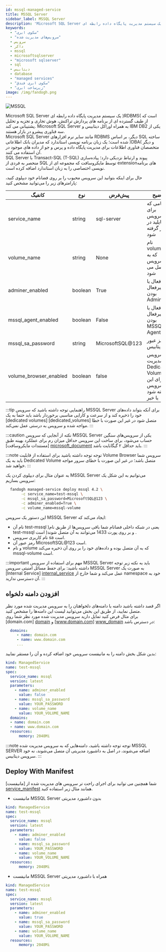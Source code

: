 ```yaml
---
id: mssql-managed-service
title: MSSQL Server
sidebar_label: MSSQL Server
description: 'Microsoft SQL Server یک سیستم مدیریت پایگاه داده رابطه ای (RDBMS) است که از طیف گسترده ای از برنامه های پردازش تراکنش، هوش تجاری و تجزیه و تحلیل پشتیبانی می کند. Microsoft SQL Server به همراه اوراکل دیتابیس و IBM DB2 یکی از سه فناوری پیشرو در بازار هستند.'
keywords:
  - "سکوی ابری"
  - "سرویس‌های مدیریت شده"
  - سرویس
  - داکر
  - mssql
  - microsoftsqlserver
  - "microsoft sqlserver"
  - sql
  - دیتابیس
  - database
  - "managed services"
  - "سکوی ابری فندق"
  - "زیرساخت ابری"
image: /img/fandogh.png
---
```


![MSSQL](/img/docs/mssql-managed-service.svg "MSSQL")

Microsoft SQL Server یک سیستم مدیریت پایگاه داده رابطه ای )RDBMS( است که از طیف گسترده ای از برنامه های پردازش تراکنش، هوش تجاری و تجزیه و تحلیل پشتیبانی می کند. Microsoft SQL Server به همراه اوراکل دیتابیس و IBM DB2 یکی از سه فناوری پیشرو در بازار هستند.<br/>
Microsoft SQL Server مانند سایر نرم افزارهای RDBMS دیگر، بر اساس SQL ساخته شده است؛ یک زبان برنامه نویسی استاندارد که مدیران بانک اطلاعاتی )DBA( و دیگر متخصصان فناوری اطلاعات برای مدیریت پایگاه داده و پرس و جو از داده های موجود در آن استفاده می کنند.<br/>
SQL Server با Transact-SQL (T-SQL) پیوند و ارتباط نزدیکی دارد؛ پیاده‌سازی منحصر به فردی از SQL توسط مایکروسافت که مجموعه ای از extensionهای برنامه نویسی اختصاصی را به زبان استاندارد اضافه کرده است.<br/>

حال برای اینکه بتوانید این سرویس محبوب را بر روی فضانام خود دیپلوی کنید، پارامتر‌های زیر را می‌توانید مشخص کنید:

|کانفیگ|نوع|پیش‌فرض|توضیح|
|---	|---	|---	|---	|
|service_name| string| sql-server| نامی که برای سرویس مایلید در نظر گرفته شود|
|volume_name| string| None| نام volumeای که به سرویس وصل می شود |
|adminer_enabled| boolean| True | فعال یا غیرفعال بودن Adminer |
|mssql_agent_enabled| boolean| False | فعال یا غیرفعال بودن MSSQL Agent |
|mssql_sa_password| string| MicrosoftSQL@123| رمز عبور دیتابیس |
|volume_browser_enabled| boolean| false| آیا سرویس مدیریت Dedicated Volume برای این سرویس ساخته شود یا خیر|

:::tip راهنمایی
توجه داشته باشید که سرویس ‌MSSQL Server برای آنکه بتواند داده‌های خود را ذخیره کند و از سرعت و کارایی مناسبی برخوردار باشد باید حتما به یک [dedicated volumes] [dedicated_volumes] متصل شود در غیر این صورت با خطا مواجه شده و سرویس به درستی عمل نمی‌کند.
:::

:::caution نکته
از آنجایی که سرویس MSSQL Server یکی از سرویس‌های سنگین حساب می‌شود، برای ساخت این سرویس حداقل میزان رم برای عملکرد بهینه طبق [مستندات مایکروسافت] [microsoft_document] باید حداقل ۲ گیگابایت باشد.
:::

:::note توجه
توجه داشته باشید برای استفاده از قابلیت Volume Browser سرویس شما باید به یک Dedicated Volume متصل باشد؛ در غیر این صورت با خطای سرور مواجه خواهید شد.
:::

به عنوان مثال برای دیپلوی کردن یک MSSQL Server می‌توانیم به این شکل یک سرویس بسازیم:

```bash
  fandogh managed-service deploy mssql 4.2 \
       -c service_name=test-mssql \
       -c mssql_sa_password=MicrosoftSQL@123 \
       -c adminer_enabled=True \
       -c volume_name=mssql-volume
```

این دستور یک سرویس MSSQL Server ایجاد می‌کند که:
- نام آن test-mssql )یعنی در شبکه داخلی فضانام شما باقی سرویس‌ها از طریق نام test-mssql و بر روی پورت 1433 می‌توانند به آن متصل شوند( است .
- نام کاربری سرویس sa است.
- رمز عبور آن MicrosoftSQL@123 است.
- و نام volume که به آن متصل بوده و داده‌های خود را بر روی آن ذخیره می‌کند mssql-volume است.

:::important مهم
برای استفاده از سرویس MSSQL Server باید به نکته زیر توجه داشته باشید:
برای حفط مسائل امنیتی سرویس MSSQL Server به صورت یک [Internal Service] [internal_service] عمل می‌کند و شما خارج از namespace خود به آن دسترسی ندارید.
:::

## افزودن دامنه دلخواه
اگر قصد داشته باشید دامنه یا دامنه‌های دلخواهتان را به سرویس مدیریت شده مورد نظر متصل نمایید، از طریق این بخش می‌توانید لیست این دامنه‌ها را مشخص کنید.<br/>
برای مثال فرض کنید تمایل دارید سرویس مدیریت شده مورد نظر شما روی  [domain.com] [domain]  و  [www.domain.com] [www_domain]  در دسترس باشد:

```yaml
  domains:
     - name: domain.com
     - name: www.domain.com
     ...
```

بدین شکل بخش دامنه را به مانیفست سرویس خود اضافه کرده و آن را مستقر نمایید:

```yaml title="mssql_deployment.yml"
kind: ManagedService
name: test-mssql
spec:
  service_name: mssql
  version: latest
  parameters:
    - name: adminer_enabled
      value: false
    - name: mssql_sa_password
      value: YOUR_PASSWORD
    - name: volume_name
      value: YOUR_VOLUME_NAME
  domains:
  - name: domain.com
  - name: www.domain.com
  resources:
      memory: 2048Mi
```

:::note توجه
توجه داشته باشید، دامنه‌هایی که به سرویس مدیریت شده MSSQL SERVER اضافه می‌شوند، در اصل به داشبورد مدیریتی آن متصل می‌شوند، نه خود سرویس دیتابیس.
:::

## Deploy With Manifest
  

شما همچنین می توانید برای اجرای راحت تر سرویس های مدیریت شده از [مانیفست] [service_manifest] همانند مثال زیر استفاده کنید.

- مانیفست MSSQL Server بدون داشبورد مدیریتی

```yaml title="mssql_deployment.yml"
kind: ManagedService
name: test-mssql
spec:
  service_name: mssql
  version: latest
  parameters:
    - name: adminer_enabled
      value: false
    - name: mssql_sa_password
      value: YOUR_PASSWORD
    - name: volume_name
      value: YOUR_VOLUME_NAME
  resources:
      memory: 2048Mi
```

- مانیفست MSSQL Server همراه با داشبورد مدیریتی

```yaml title="mssql_deployment.yml"
kind: ManagedService
name: test-mssql
spec:
  service_name: mssql
  version: latest
  parameters:
    - name: adminer_enabled
      value: true
    - name: mssql_sa_password
      value: YOUR_PASSWORD
    - name: volume_name
      value: YOUR_VOLUME_NAME
  resources:
      memory: 2048Mi
```

[microsoft_document]: https://docs.microsoft.com/en-us/sql/linux/quickstart-install-connect-docker?view=sql-server-ver15&pivots=cs1-bash#requirements
[internal_service]: /docs/services/services#%DB%B1--%D8%B3%D8%B1%D9%88%DB%8C%D8%B3-%D9%87%D8%A7%DB%8C-%D8%AF%D8%A7%D8%AE%D9%84%DB%8C-%DB%8C%D8%A7-internal-service
[dedicated_volume]: /docs/volumes/dedicated-volume
[www_domain]: http://www.domain.com
[domain]: http://domain.com
[service_manifest]: /docs/services/service-manifest
